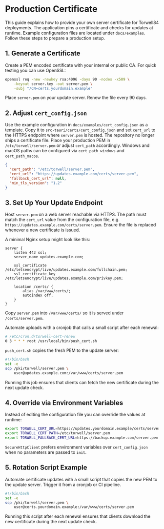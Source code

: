 # Production Certificate

This guide explains how to provide your own server certificate for Torwell84 deployments. The application pins a certificate and checks for updates at runtime. Example configuration files are located under `docs/examples`. Follow these steps to prepare a production setup.

## 1. Generate a Certificate

Create a PEM encoded certificate with your internal or public CA. For quick testing you can use OpenSSL:

```bash
openssl req -new -newkey rsa:4096 -days 90 -nodes -x509 \
    -keyout server.key -out server.pem \
    -subj "/CN=certs.yourdomain.example"
```

Place `server.pem` on your update server. Renew the file every 90 days.

## 2. Adjust `cert_config.json`

Use the example configuration in `docs/examples/cert_config.json` as a template. Copy it to `src-tauri/certs/cert_config.json` and set `cert_url` to the HTTPS endpoint where `server.pem` is hosted. The repository no longer ships a certificate file. Place your production PEM in `/etc/torwell/server.pem` or adjust `cert_path` accordingly. Windows and macOS paths can be configured via `cert_path_windows` and `cert_path_macos`.

```json
{
  "cert_path": "/etc/torwell/server.pem",
  "cert_url": "https://updates.example.com/certs/server.pem",
  "fallback_cert_url": null,
  "min_tls_version": "1.2"
}
```

## 3. Set Up Your Update Endpoint

Host `server.pem` on a web server reachable via HTTPS. The path must match the `cert_url` value from the configuration file, e.g. `https://updates.example.com/certs/server.pem`.  Ensure the file is replaced whenever a new certificate is issued.

A minimal Nginx setup might look like this:

```nginx
server {
    listen 443 ssl;
    server_name updates.example.com;

    ssl_certificate /etc/letsencrypt/live/updates.example.com/fullchain.pem;
    ssl_certificate_key /etc/letsencrypt/live/updates.example.com/privkey.pem;

    location /certs/ {
        alias /var/www/certs/;
        autoindex off;
    }
}
```

Copy `server.pem` into `/var/www/certs/` so it is served under `/certs/server.pem`.

Automate uploads with a cronjob that calls a small script after each renewal:

```bash
# /etc/cron.d/torwell-cert-renew
0 3 * * * root /usr/local/bin/push_cert.sh
```

`push_cert.sh` copies the fresh PEM to the update server:

```bash
#!/bin/bash
set -e
scp /pki/torwell/server.pem \
    user@updates.example.com:/var/www/certs/server.pem
```

Running this job ensures that clients can fetch the new certificate during the next update check.

## 4. Override via Environment Variables

Instead of editing the configuration file you can override the values at runtime:

```bash
export TORWELL_CERT_URL=https://updates.yourdomain.example/certs/server.pem
export TORWELL_CERT_PATH=/etc/torwell/server.pem
export TORWELL_FALLBACK_CERT_URL=https://backup.example.com/server.pem
```

`SecureHttpClient` prefers environment variables over `cert_config.json` when no parameters are passed to `init`.

## 5. Rotation Script Example

Automate certificate updates with a small script that copies the new PEM to the update server. Trigger it from a cronjob or CI pipeline.

```bash
#!/bin/bash
set -e
scp /pki/torwell/server.pem \
    user@certs.yourdomain.example:/var/www/certs/server.pem
```

Running this script after each renewal ensures that clients download the new certificate during the next update check.
